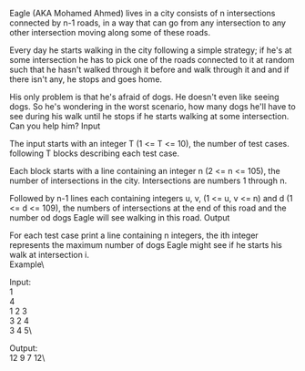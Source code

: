 

Eagle (AKA Mohamed Ahmed) lives in a city consists of n intersections connected by n-1 roads, in a way that can go from any intersection to any other intersection moving along some of these roads.

Every day he starts walking in the city following a simple strategy; if he's at some intersection he has to pick one of the roads connected to it at random such that he hasn't walked through it before and walk through it and and if there isn't any, he stops and goes home.

His only problem is that he's afraid of dogs. He doesn't even like seeing dogs. So he's wondering in the worst scenario, how many dogs he'll have to see during his walk until he stops if he starts walking at some intersection. Can you help him?
Input

The input starts with an integer T (1 <= T <= 10), the number of test cases. following T blocks describing each test case.

Each block starts with a line containing an integer n (2 <= n <= 105), the number of intersections in the city. Intersections are numbers 1 through n.

Followed by n-1 lines each containing integers u, v, (1 <= u, v <= n) and d (1 <= d <= 109), the numbers of intersections at the end of this road and the number od dogs Eagle will see walking in this road.
Output

For each test case print a line containing n integers, the ith integer represents the maximum number of dogs Eagle might see if he starts his walk at intersection i.\
Example\

Input:\
1\
4\
1 2 3\
3 2 4\
3 4 5\

Output:\
12 9 7 12\

